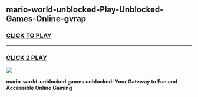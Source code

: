
## mario-world-unblocked-Play-Unblocked-Games-Online-gvrap
<h3>
<a href="https://premium76.site?title=mario-world-unblocked&ref=25A">CLICK TO PLAY</a></h3>
<hr>

<h3>
<a href="https://premium76.site?title=mario-world-unblocked&ref=25A">CLICK 2 PLAY</a>
  
</h3>

<a href="https://premium76.site?title=mario-world-unblocked&ref=25A"><img src="https://clearcache.store/games.png"></a>


**mario-world-unblocked games unblocked: Your Gateway to Fun and Accessible Online Gaming**
